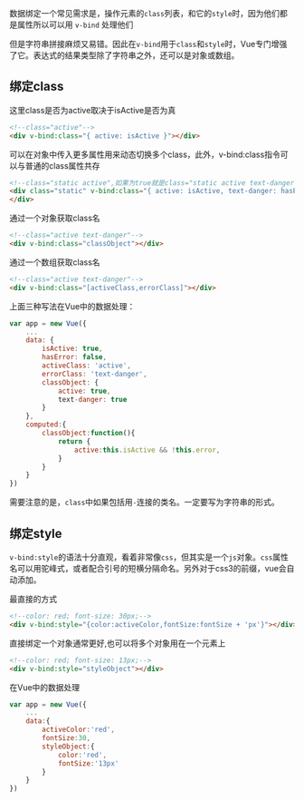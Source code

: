 
数据绑定一个常见需求是，操作元素的`class`列表，和它的`style`时，因为他们都是属性所以可以用 `v-bind` 处理他们

但是字符串拼接麻烦又易错。因此在`v-bind`用于`class`和`style`时，Vue专门增强了它。表达式的结果类型除了字符串之外，还可以是对象或数组。

## 绑定class

这里class是否为active取决于isActive是否为真
```html
<!--class="active"-->
<div v-bind:class="{ active: isActive }"></div>
```

可以在对象中传入更多属性用来动态切换多个class，此外，v-bind:class指令可以与普通的class属性共存
```html
<!--class="static active",如果为true就是class="static active text-danger"-->
<div class="static" v-bind:class="{ active: isActive, text-danger: hasError }">
</div>
```

通过一个对象获取class名
```html
<!--class="active text-danger"-->
<div v-bind:class="classObject"></div>
```

通过一个数组获取class名
```html
<!--class="active text-danger"-->
<div v-bind:class="[activeClass,errorClass]"></div>
```

上面三种写法在Vue中的数据处理：
```js
var app = new Vue({
    ...
    data: {
        isActive: true, 
        hasError: false,  
        activeClass: 'active',
        errorClass: 'text-danger',
        classObject: {    
            active: true,
            text-danger: true
        }
    },
    computed:{
        classObject:function(){
            return {
                active:this.isActive && !this.error,
            }
        }
    }
})
```

需要注意的是，`class`中如果包括用`-`连接的类名。一定要写为字符串的形式。

## 绑定style

`v-bind:style`的语法十分直观，看着非常像`css`，但其实是一个`js`对象。`css`属性名可以用驼峰式，或者配合引号的短横分隔命名。另外对于css3的前缀，vue会自动添加。

最直接的方式
```html
<!--color: red; font-size: 30px;-->
<div v-bind:style="{color:activeColor,fontSize:fontSize + 'px'}"></div>
```

直接绑定一个对象通常更好,也可以将多个对象用在一个元素上
```html
<!--color: red; font-size: 13px;-->
<div v-bind:style="styleObject"></div>
```

在Vue中的数据处理
```js
var app = new Vue({
    ...
    data:{
        activeColor:'red',
        fontSize:30,
        styleObject:{
            color:'red',
            fontSize:'13px'
        }
    }
})
```